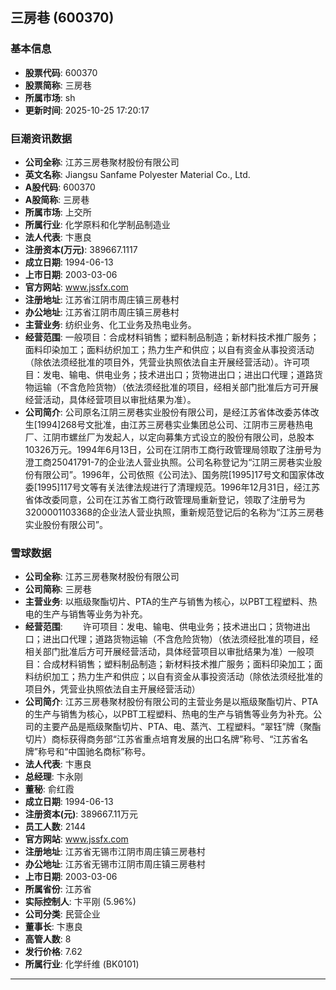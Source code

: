 ## 三房巷 (600370)

### 基本信息

- **股票代码**: 600370
- **股票简称**: 三房巷
- **所属市场**: sh
- **更新时间**: 2025-10-25 17:20:17

### 巨潮资讯数据

- **公司全称**: 江苏三房巷聚材股份有限公司
- **英文名称**: Jiangsu Sanfame Polyester Material Co., Ltd.
- **A股代码**: 600370
- **A股简称**: 三房巷
- **所属市场**: 上交所
- **所属行业**: 化学原料和化学制品制造业
- **法人代表**: 卞惠良
- **注册资本(万元)**: 389667.1117
- **成立日期**: 1994-06-13
- **上市日期**: 2003-03-06
- **官方网站**: www.jssfx.com
- **注册地址**: 江苏省江阴市周庄镇三房巷村
- **办公地址**: 江苏省江阴市周庄镇三房巷村
- **主营业务**: 纺织业务、化工业务及热电业务。
- **经营范围**: 一般项目：合成材料销售；塑料制品制造；新材料技术推广服务；面料印染加工；面料纺织加工；热力生产和供应；以自有资金从事投资活动（除依法须经批准的项目外，凭营业执照依法自主开展经营活动）。许可项目：发电、输电、供电业务；技术进出口；货物进出口；进出口代理；道路货物运输（不含危险货物）（依法须经批准的项目，经相关部门批准后方可开展经营活动，具体经营项目以审批结果为准）。
- **公司简介**: 公司原名江阴三房巷实业股份有限公司，是经江苏省体改委苏体改生[1994]268号文批准，由江苏三房巷实业集团总公司、江阴市三房巷热电厂、江阴市螺丝厂为发起人，以定向募集方式设立的股份有限公司，总股本10326万元。1994年6月13日，公司在江阴市工商行政管理局领取了注册号为澄工商25041791-7的企业法人营业执照。公司名称登记为“江阴三房巷实业股份有限公司”。1996年，公司依照《公司法》、国务院[1995]17号文和国家体改委[1995]117号文等有关法律法规进行了清理规范。1996年12月31日，经江苏省体改委同意，公司在江苏省工商行政管理局重新登记，领取了注册号为3200001103368的企业法人营业执照，重新规范登记后的名称为“江苏三房巷实业股份有限公司”。

### 雪球数据

- **公司全称**: 江苏三房巷聚材股份有限公司
- **公司简称**: 三房巷
- **主营业务**: 以瓶级聚酯切片、PTA的生产与销售为核心，以PBT工程塑料、热电的生产与销售等业务为补充。
- **经营范围**: 　　许可项目：发电、输电、供电业务；技术进出口；货物进出口；进出口代理；道路货物运输（不含危险货物）（依法须经批准的项目，经相关部门批准后方可开展经营活动，具体经营项目以审批结果为准）一般项目：合成材料销售；塑料制品制造；新材料技术推广服务；面料印染加工；面料纺织加工；热力生产和供应；以自有资金从事投资活动（除依法须经批准的项目外，凭营业执照依法自主开展经营活动）
- **公司简介**: 江苏三房巷聚材股份有限公司的主营业务是以瓶级聚酯切片、PTA的生产与销售为核心，以PBT工程塑料、热电的生产与销售等业务为补充。公司的主要产品是瓶级聚酯切片、PTA、电、蒸汽、工程塑料。“翠钰”牌（聚酯切片）商标获得商务部“江苏省重点培育发展的出口名牌”称号、“江苏省名牌”称号和“中国驰名商标”称号。
- **法人代表**: 卞惠良
- **总经理**: 卞永刚
- **董秘**: 俞红霞
- **成立日期**: 1994-06-13
- **注册资本(元)**: 389667.11万元
- **员工人数**: 2144
- **官方网站**: www.jssfx.com
- **注册地址**: 江苏省无锡市江阴市周庄镇三房巷村
- **办公地址**: 江苏省无锡市江阴市周庄镇三房巷村
- **上市日期**: 2003-03-06
- **所属省份**: 江苏省
- **实际控制人**: 卞平刚 (5.96%)
- **公司分类**: 民营企业
- **董事长**: 卞惠良
- **高管人数**: 8
- **发行价格**: 7.62
- **所属行业**: 化学纤维 (BK0101)

---
